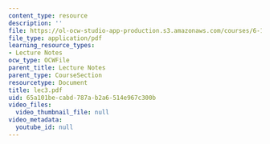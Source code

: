 ```yaml
---
content_type: resource
description: ''
file: https://ol-ocw-studio-app-production.s3.amazonaws.com/courses/6-111-introductory-digital-systems-laboratory-spring-2006/65a101becabd787ab2a6514e967c300b_lec3.pdf
file_type: application/pdf
learning_resource_types:
- Lecture Notes
ocw_type: OCWFile
parent_title: Lecture Notes
parent_type: CourseSection
resourcetype: Document
title: lec3.pdf
uid: 65a101be-cabd-787a-b2a6-514e967c300b
video_files:
  video_thumbnail_file: null
video_metadata:
  youtube_id: null
---
```

